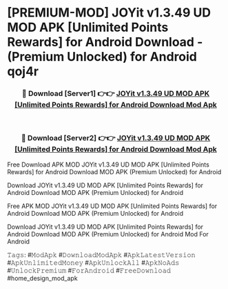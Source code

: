# [PREMIUM-MOD] JOYit v1.3.49 UD MOD APK [Unlimited Points Rewards] for Android Download - (Premium Unlocked) for Android qoj4r



<div align="center">
<h3>🔴 Download [Server1] 👉👉 <a href="https://momento.my/?title=JOYit_v1.3.49_UD_MOD_APK_[Unlimited_Points_Rewards]_for_Android_Download">JOYit v1.3.49 UD MOD APK [Unlimited Points Rewards] for Android Download Mod Apk</a></h3><br>

<h3>🔴 Download [Server2] 👉👉 <a href="https://momento.my/?title=JOYit_v1.3.49_UD_MOD_APK_[Unlimited_Points_Rewards]_for_Android_Download">JOYit v1.3.49 UD MOD APK [Unlimited Points Rewards] for Android Download Mod Apk</a></h3>
</div>



Free Download APK MOD JOYit v1.3.49 UD MOD APK [Unlimited Points Rewards] for Android Download MOD APK (Premium Unlocked) for Android

Download JOYit v1.3.49 UD MOD APK [Unlimited Points Rewards] for Android Download MOD APK (Premium Unlocked) for Android

Free APK MOD JOYit v1.3.49 UD MOD APK [Unlimited Points Rewards] for Android Download MOD APK (Premium Unlocked) for Android

Download JOYit v1.3.49 UD MOD APK [Unlimited Points Rewards] for Android Download MOD APK (Premium Unlocked) for Android Mod For Android

𝚃𝚊𝚐𝚜: #𝙼𝚘𝚍𝙰𝚙𝚔 #𝙳𝚘𝚠𝚗𝚕𝚘𝚊𝚍𝙼𝚘𝚍𝙰𝚙𝚔 #𝙰𝚙𝚔𝙻𝚊𝚝𝚎𝚜𝚝𝚅𝚎𝚛𝚜𝚒𝚘𝚗 #𝙰𝚙𝚔𝚄𝚗𝚕𝚒𝚖𝚒𝚝𝚎𝚍𝙼𝚘𝚗𝚎𝚢 #𝙰𝚙𝚔𝚄𝚗𝚕𝚘𝚌𝚔𝙰𝚕𝚕 #𝙰𝚙𝚔𝙽𝚘𝙰𝚍𝚜 #𝚄𝚗𝚕𝚘𝚌𝚔𝙿𝚛𝚎𝚖𝚒𝚞𝚖 #𝙵𝚘𝚛𝙰𝚗𝚍𝚛𝚘𝚒𝚍 #𝙵𝚛𝚎𝚎𝙳𝚘𝚠𝚗𝚕𝚘𝚊𝚍 #home_design_mod_apk
